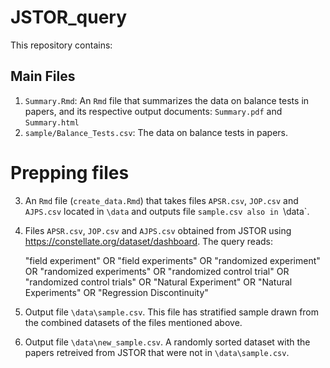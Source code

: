 # JSTOR_query

This repository contains: 

## Main Files
1. `Summary.Rmd`: An `Rmd` file that summarizes the data on balance tests in papers, and its respective output documents: `Summary.pdf` and `Summary.html`
2. `sample/Balance_Tests.csv`: The data on balance tests in papers.

# Prepping files
3. An `Rmd` file (`create_data.Rmd`) that takes files `APSR.csv`, `JOP.csv` and `AJPS.csv` located in `\data` and outputs file `sample.csv also in `\data`.
4. Files `APSR.csv`, `JOP.csv` and `AJPS.csv` obtained from JSTOR using https://constellate.org/dataset/dashboard. The query reads: 
   
   "field experiment" OR 
   "field experiments" OR 
   "randomized experiment" OR
   "randomized experiments" OR 
   "randomized control trial" OR 
   "randomized control trials" OR 
   "Natural Experiment" OR
   "Natural Experiments"  OR 
   "Regression Discontinuity"
   
5. Output file `\data\sample.csv`. This file has stratified sample drawn from the combined datasets of the files mentioned above.

6. Output file `\data\new_sample.csv`. A randomly sorted dataset with the papers retreived from JSTOR that were not in `\data\sample.csv`.


   
